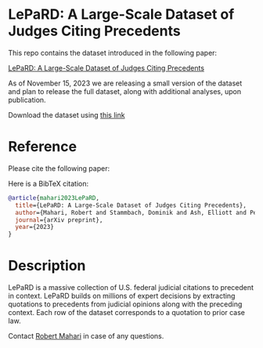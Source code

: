 # LePaRD: A Large-Scale Dataset of Judges Citing Precedents

This repo contains the dataset introduced in the following paper:

[LePaRD: A Large-Scale Dataset of Judges Citing Precedents](www.google.com)

As of November 15, 2023 we are releasing a small version of the dataset and plan to release the full dataset, along with additional analyses, upon publication.

Download the dataset using [this link](www.google.com)

# Reference

Please cite the following paper:

Here is a BibTeX citation:

```bibtex
@article{mahari2023LePaRD,
  title={LePaRD: A Large-Scale Dataset of Judges Citing Precedents},
  author={Mahari, Robert and Stammbach, Dominik and Ash, Elliott and Pentland, Alex'Sandy'},
  journal={arXiv preprint},
  year={2023}
}
```


# Description

LePaRD is a massive collection of U.S. federal judicial citations to precedent in context. LePaRD builds on millions of expert decisions by extracting quotations to precedents from judicial opinions along with the preceding context. Each row of the dataset corresponds to a quotation to prior case law. 

Contact [Robert Mahari](www.robertmahari.com) in case of any questions.


